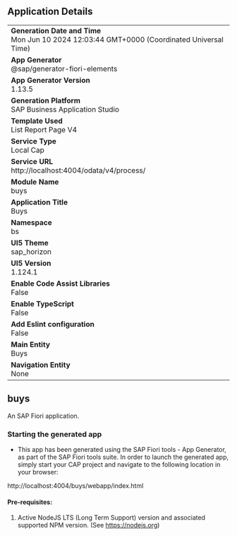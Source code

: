 ## Application Details
|               |
| ------------- |
|**Generation Date and Time**<br>Mon Jun 10 2024 12:03:44 GMT+0000 (Coordinated Universal Time)|
|**App Generator**<br>@sap/generator-fiori-elements|
|**App Generator Version**<br>1.13.5|
|**Generation Platform**<br>SAP Business Application Studio|
|**Template Used**<br>List Report Page V4|
|**Service Type**<br>Local Cap|
|**Service URL**<br>http://localhost:4004/odata/v4/process/
|**Module Name**<br>buys|
|**Application Title**<br>Buys|
|**Namespace**<br>bs|
|**UI5 Theme**<br>sap_horizon|
|**UI5 Version**<br>1.124.1|
|**Enable Code Assist Libraries**<br>False|
|**Enable TypeScript**<br>False|
|**Add Eslint configuration**<br>False|
|**Main Entity**<br>Buys|
|**Navigation Entity**<br>None|

## buys

An SAP Fiori application.

### Starting the generated app

-   This app has been generated using the SAP Fiori tools - App Generator, as part of the SAP Fiori tools suite.  In order to launch the generated app, simply start your CAP project and navigate to the following location in your browser:

http://localhost:4004/buys/webapp/index.html

#### Pre-requisites:

1. Active NodeJS LTS (Long Term Support) version and associated supported NPM version.  (See https://nodejs.org)


